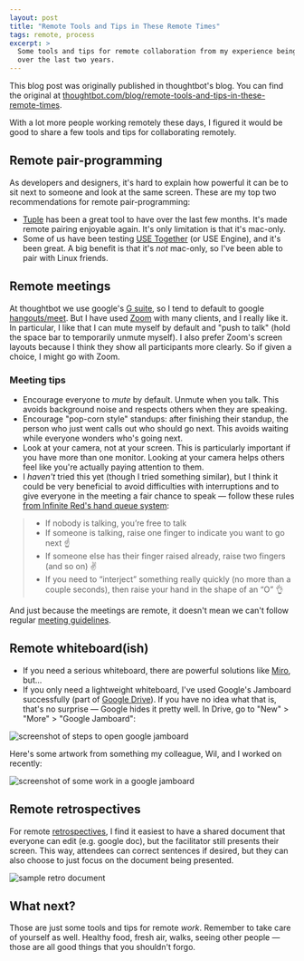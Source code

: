 ```yaml
---
layout: post
title: "Remote Tools and Tips in These Remote Times"
tags: remote, process
excerpt: >
  Some tools and tips for remote collaboration from my experience being remote
  over the last two years.
---
```


<div class="message">
  This blog post was originally published in thoughtbot's blog. You can find the
  original at <a
  href="https://thoughtbot.com/blog/remote-tools-and-tips-in-these-remote-times">thoughtbot.com/blog/remote-tools-and-tips-in-these-remote-times</a>.
</div>

With a lot more people working remotely these days, I figured it would be good
to share a few tools and tips for collaborating remotely.

## Remote pair-programming

As developers and designers, it's hard to explain how powerful it can be to sit
next to someone and look at the same screen. These are my top two
recommendations for remote pair-programming:

* [Tuple](https://tuple.app/) has been a great tool to have over the last few
  months. It's made remote pairing enjoyable again. It's only limitation is that
  it's mac-only.
* Some of us have been testing [USE Together](https://www.use-together.com/) (or
  USE Engine), and it's been great. A big benefit is that it's _not_ mac-only,
  so I've been able to pair with Linux friends.

## Remote meetings

At thoughtbot we use google's [G suite], so I tend to default to google
[hangouts/meet](https://hangouts.google.com/). But I have used [Zoom] with many
clients, and I really like it. In particular, I like that I can mute myself by
default and "push to talk" (hold the space bar to temporarily unmute myself). I
also prefer Zoom's screen layouts because I think they show all participants
more clearly. So if given a choice, I might go with Zoom.

[G suite]: https://gsuite.google.com/
[Zoom]: https://zoom.us/meetings

### Meeting tips

* Encourage everyone to _mute_ by default. Unmute when you talk. This avoids
  background noise and respects others when they are speaking.
* Encourage "pop-corn style" standups: after finishing their standup, the person
  who just went calls out who should go next. This avoids waiting while everyone
  wonders who's going next.
* Look at your camera, not at your screen. This is particularly important if you
  have more than one monitor. Looking at your camera helps others feel like
  you're actually paying attention to them.
* I _haven't_ tried this yet (though I tried something similar), but I think it
  could be very beneficial to avoid difficulties with interruptions and to give
  everyone in the meeting a fair chance to speak &mdash; follow these rules
  [from Infinite Red's hand queue
  system](https://shift.infinite.red/how-infinite-red-improved-remote-video-meetings-with-a-few-hand-gestures-bbebc0555335):

> - If nobody is talking, you’re free to talk
> - If someone is talking, raise one finger to indicate you want to go next ☝️
> - If someone else has their finger raised already, raise two fingers (and so on) ✌️
> - If you need to “interject” something really quickly (no more than a couple seconds), then raise your hand in the shape of an “O” 👌

And just because the meetings are remote, it doesn't mean we can't follow
regular [meeting
guidelines](https://github.com/thoughtbot/guides/blob/master/working-together/README.md#meeting-guidelines).

## Remote whiteboard(ish)

* If you need a serious whiteboard, there are powerful solutions like
  [Miro](https://miro.com/), but...
* If you only need a lightweight whiteboard, I've used Google's Jamboard
  successfully (part of [Google Drive](https://drive.google.com/)). If you have
  no idea what that is, that's no surprise &mdash; Google hides it pretty well.
  In Drive, go to "New" > "More" > "Google Jamboard":

![screenshot of steps to open google jamboard](https://images.thoughtbot.com/blog-vellum-image-uploads/QwblfnZnQ46Kwq4ZN96z_opening-jamboard.png)

Here's some artwork from something my colleague, Wil, and I worked on recently:

![screenshot of some work in a google jamboard](https://images.thoughtbot.com/blog-vellum-image-uploads/aNnMIUhqT36SnBbxWOAD_sample-jamboard.png)

## Remote retrospectives

For remote
[retrospectives](https://thoughtbot.com/playbook/planning/meet-weekly-to-discuss-successes-failures-and-plans),
I find it easiest to have a shared document that everyone can edit (e.g. google
doc), but the facilitator still presents their screen. This way, attendees can
correct sentences if desired, but they can also choose to just focus on the
document being presented.

![sample retro document](https://images.thoughtbot.com/blog-vellum-image-uploads/lSgbFhTiS8OMJcUBIdJb_sample-retro.png)

## What next?

Those are just some tools and tips for remote _work_. Remember to take care of
yourself as well. Healthy food, fresh air, walks, seeing other people &mdash;
those are all good things that you shouldn't forgo.
